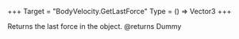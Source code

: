 +++
Target = "BodyVelocity.GetLastForce"
Type = () => Vector3
+++

Returns the last force in the object.@returns Dummy